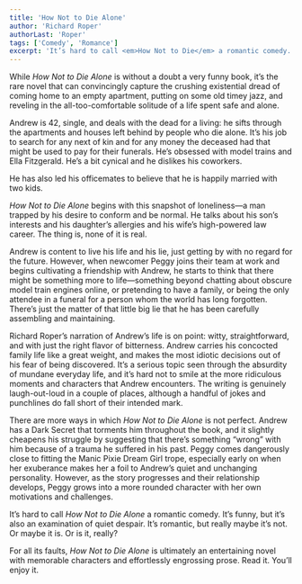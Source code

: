 ```yaml
---
title: 'How Not to Die Alone'
author: 'Richard Roper'
authorLast: 'Roper'
tags: ['Comedy', 'Romance']
excerpt: 'It’s hard to call <em>How Not to Die</em> a romantic comedy. It’s funny, but it’s also an examination of quiet despair. It’s romantic, but really maybe it’s not. Or maybe it is. Or is it, really?'
---
```


While *How Not to Die Alone* is without a doubt a very funny book, it’s the rare novel that can convincingly capture the crushing existential dread of coming home to an empty apartment, putting on some old timey jazz, and reveling in the all-too-comfortable solitude of a life spent safe and alone.

Andrew is 42, single, and deals with the dead for a living: he sifts through the apartments and houses left behind by people who die alone. It’s his job to search for any next of kin and for any money the deceased had that might be used to pay for their funerals. He’s obsessed with model trains and Ella Fitzgerald. He’s a bit cynical and he dislikes his coworkers.

He has also led his officemates to believe that he is happily married with two kids.

*How Not to Die Alone* begins with this snapshot of loneliness&mdash;a man trapped by his desire to conform and be normal. He talks about his son’s interests and his daughter’s allergies and his wife’s high-powered law career. The thing is, none of it is real.

Andrew is content to live his life and his lie, just getting by with no regard for the future. However, when newcomer Peggy joins their team at work and begins cultivating a friendship with Andrew, he starts to think that there might be something more to life&mdash;something beyond chatting about obscure model train engines online, or pretending to have a family, or being the only attendee in a funeral for a person whom the world has long forgotten. There’s just the matter of that little big lie that he has been carefully assembling and maintaining.

Richard Roper’s narration of Andrew’s life is on point: witty, straightforward, and with just the right flavor of bitterness. Andrew carries his concocted family life like a great weight, and makes the most idiotic decisions out of his fear of being discovered. It’s a serious topic seen through the absurdity of mundane everyday life, and it’s hard not to smile at the more ridiculous moments and characters that Andrew encounters. The writing is genuinely laugh-out-loud in a couple of places, although a handful of jokes and punchlines do fall short of their intended mark.

There are more ways in which *How Not to Die Alone* is not perfect. Andrew has a Dark Secret that torments him throughout the book, and it slightly cheapens his struggle by suggesting that there’s something “wrong” with him because of a trauma he suffered in his past. Peggy comes dangerously close to fitting the Manic Pixie Dream Girl trope, especially early on when her exuberance makes her a foil to Andrew’s quiet and unchanging personality. However, as the story progresses and their relationship develops, Peggy grows into a more rounded character with her own motivations and challenges.

It’s hard to call *How Not to Die Alone* a romantic comedy. It’s funny, but it’s also an examination of quiet despair. It’s romantic, but really maybe it’s not. Or maybe it is. Or is it, really?

For all its faults, *How Not to Die Alone* is ultimately an entertaining novel with memorable characters and effortlessly engrossing prose. Read it. You’ll enjoy it.